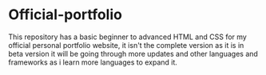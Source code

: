 # Official-portfolio

This repository has a basic beginner to advanced HTML and CSS for my official personal portfolio website, it isn't the complete version as it is in beta version it will be going through more updates and other languages and frameworks as i learn more languages to expand it.
